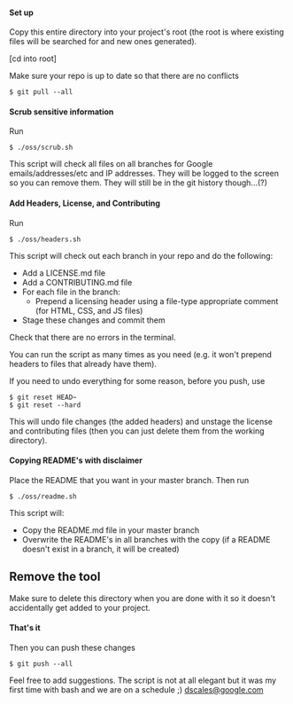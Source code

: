 #### Set up
Copy this entire directory into your project's root (the root is where existing files will be searched for and new ones generated).

[cd into root]

Make sure your repo is up to date so that there are no conflicts

`$ git pull --all`

#### Scrub sensitive information
Run

`$ ./oss/scrub.sh`

This script will check all files on all branches for Google emails/addresses/etc and IP addresses. They will be logged to the screen so you can remove them. They will still be in the git history though...(?)

#### Add Headers, License, and Contributing
Run

`$ ./oss/headers.sh`

This script will check out each branch in your repo and do the following:
* Add a LICENSE.md file
* Add a CONTRIBUTING.md file
* For each file in the branch:
  * Prepend a licensing header using a file-type appropriate comment (for HTML, CSS, and JS files)
* Stage these changes and commit them

Check that there are no errors in the terminal.

You can run the script as many times as you need (e.g. it won't prepend headers to files that already have them).

If you need to undo everything for some reason, before you push, use

```
$ git reset HEAD~
$ git reset --hard
```

This will undo file changes (the added headers) and unstage the license and contributing files (then you can just delete them from the working directory).

#### Copying README's with disclaimer
Place the README that you want in your master branch. Then run

`$ ./oss/readme.sh`

This script will:
* Copy the README.md file in your master branch
* Overwrite the README's in all branches with the copy (if a README doesn't exist in a branch, it will be created)

## Remove the tool
Make sure to delete this directory when you are done with it so it doesn't accidentally get added to your project.

#### That's it
Then you can push these changes

`$ git push --all`


Feel free to add suggestions. The script is not at all elegant but it was my first time with bash and we are on a schedule ;)
dscales@google.com
